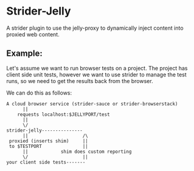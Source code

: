 # Strider-Jelly

A strider plugin to use the jelly-proxy to dynamically inject content into
proxied web content.

## Example:

Let's assume we want to run browser tests on a project. The project has
client side unit tests, however we want to use strider to manage the test
runs, so we need to get the results back from the browser.

We can do this as follows:

```
A cloud browser service (strider-sauce or strider-browserstack)
      ||
    requests localhost:$JELLYPORT/test
      ||
      \/
strider-jelly---------------
      ||                    /\
 proxied (inserts shim)     ||
 to $TESTPORT               ||
      ||            shim does custom reporting
      \/                    ||
your client side tests-------
```

